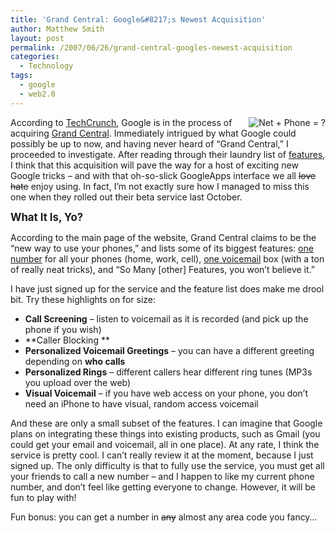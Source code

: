 ```yaml
---
title: 'Grand Central: Google&#8217;s Newest Acquisition'
author: Matthew Smith
layout: post
permalink: /2007/06/26/grand-central-googles-newest-acquisition
categories:
  - Technology
tags:
  - google
  - web2.0
---
```

<img src="http://digivation.net/wp-content/uploads/2007/06/phone-to-net.jpg" alt="Net + Phone = ?" align="right" />According to [TechCrunch][1], Google is in the process of acquiring [Grand Central][2]. Immediately intrigued by what Google could possibly be up to now, and having never heard of &#8220;Grand Central,&#8221; I proceeded to investigate. After reading through their laundry list of [features][3], I think that this acquisition will pave the way for a host of exciting new Google tricks &#8211; and with that oh-so-slick GoogleApps interface we all <strike>love</strike> <strike>hate</strike> enjoy using. In fact, I&#8217;m not exactly sure how I managed to miss this one when they rolled out their beta service last October.

**<big>What It Is, Yo?</big>**

According to the main page of the website, Grand Central claims to be the &#8220;new way to use your phones,&#8221; and lists some of its biggest features: [one number][4] for all your phones (home, work, cell), [one voicemail][5] box (with a ton of really neat tricks), and &#8220;So Many [other] Features, you won&#8217;t believe it.&#8221;

I have just signed up for the service and the feature list does make me drool bit. Try these highlights on for size:

*   **Call Screening** &#8211; listen to voicemail as it is recorded (and pick up the phone if you wish)
*   **Caller Blocking **
*   **Personalized Voicemail Greetings** &#8211; you can have a different greeting depending on **who calls**
*   **Personalized Rings** &#8211; different callers hear different ring tunes (MP3s you upload over the web)
*   **Visual Voicemail** &#8211; if you have web access on your phone, you don&#8217;t need an iPhone to have visual, random access voicemail

And these are only a small subset of the features. I can imagine that Google plans on integrating these things into existing products, such as Gmail (you could get your email and voicemail, all in one place). At any rate, I think the service is pretty cool. I can&#8217;t really review it at the moment, because I just signed up. The only difficulty is that to fully use the service, you must get all your friends to call a new number &#8211; and I happen to like my current phone number, and don&#8217;t feel like getting everyone to change. However, it will be fun to play with!

Fun bonus: you can get a number in <strike>any</strike> almost any area code you fancy&#8230;

 [1]: http://www.techcrunch.com/2007/06/24/google-to-acquire-grand-central-for-50-million/
 [2]: http://grandcentral.com
 [3]: http://grandcentral.com/home/features
 [4]: http://grandcentral.com/home/one_number
 [5]: http://grandcentral.com/home/one_voicemail